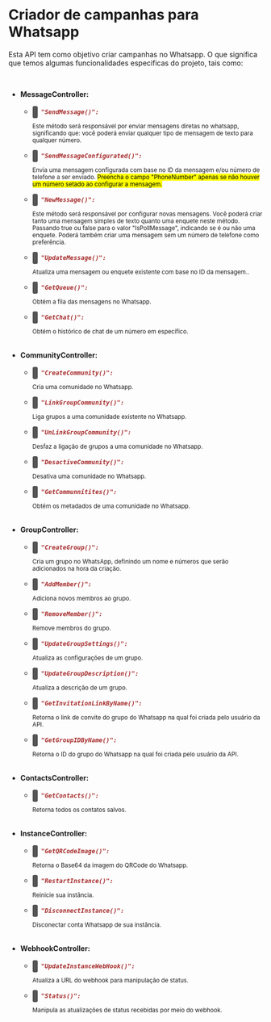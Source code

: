 <style>
    http-method
    {
      color: #fff;
      padding: 5px;
      border-radius: 3px;
    }

    http-method.post
    
    {
      background-color: #49cc90;/* Verde para POST */
    }

    http-method.get
    {
      background-color: #61affe; /* Azul para GET */
    }

    http-method.delete
    {
      background-color: #f55249; /* Vermelho para DELETE */
    }
    
    http-method.put
    {
      background-color: #f39c12; /* Amarelo para PUT */
    }

    http-method:not(.post):not(.get):not(.delete):not(.put)
    {
      background-color: #555;
    }
</style>

<h1>Criador de campanhas para Whatsapp</h1>

<p>Esta API tem como objetivo criar campanhas no Whatsapp. O que significa que temos algumas funcionalidades especificas do projeto, tais como:</p> <br>

<ul>
  <li>
    <strong><b>MessageController:</b></strong>
    <br><br>
    <ul>
      <li>
        <code><http-method method="POST"></http-method><i><b style="color: brown"> "SendMessage()":</b></i></code>
        <p><small>Este método será responsável por enviar mensagens diretas no whatsapp, significando que: você poderá enviar qualquer tipo de mensagem de texto para qualquer número.</small></p>
      </li>
      <li>
        <code><http-method method="POST"></http-method><i><b style="color: brown"> "SendMessageConfigurated()":</b></i></code>
        <p><small>Envia uma mensagem configurada com base no ID da mensagem e/ou número de telefone a ser enviado. <mark>Preencha o campo "PhoneNumber" apenas se não houver um número setado ao configurar a mensagem.</mark></small></p>
      </li>
      <li>
        <code><http-method method="POST"></http-method><i><b style="color: brown"> "NewMessage()":</b></i></code>
        <p><small>Este método será responsável por configurar novas mensagens. Você poderá criar tanto uma mensagem simples de texto quanto uma enquete neste método. Passando true ou false para o valor "IsPollMessage", indicando se é ou não uma enquete. Poderá também criar uma mensagem sem um número de telefone como preferência.</small></p>
      </li>
      <li>
        <code><http-method method="PUT"></http-method><i><b style="color: brown"> "UpdateMessage()":</b></i></code>
        <p><small>Atualiza uma mensagem ou enquete existente com base no ID da mensagem..</small></p>
      </li>
      <li>
        <code><http-method method="GET"></http-method><i><b style="color: brown"> "GetQueue()":</b></i></code>
        <p><small>Obtém a fila das mensagens no Whatsapp.</small></p>
      </li>
      <li>
        <code><http-method method="POST"></http-method><i><b style="color: brown"> "GetChat()":</b></i></code>
        <p><small>Obtém o histórico de chat de um número em específico.</small></p>
      </li>
    </ul>    
  </li>
  
  <br>
  
  <li>
    <strong><b>CommunityController:</b></strong>
    <br><br>
    <ul>
      <li>
        <code><http-method method="POST"></http-method><i><b style="color: brown"> "CreateCommunity()":</b></i></code>
        <p><small>Cria uma comunidade no Whatsapp.</small></p>
      </li>
      <li>
        <code><http-method method="POST"></http-method><i><b style="color: brown"> "LinkGroupCommunity()":</b></i></code>
        <p><small>Liga grupos a uma comunidade existente no Whatsapp.</small></p>
      </li>
      <li>
        <code><http-method method="POST"></http-method><i><b style="color: brown"> "UnLinkGroupCommunity()":</b></i></code>
        <p><small>Desfaz a ligação de grupos a uma comunidade no Whatsapp.</small></p>
      </li>
      <li>
        <code><http-method method="DELETE"></http-method><i><b style="color: brown"> "DesactiveCommunity()":</b></i></code>
        <p><small>Desativa uma comunidade no Whatsapp.</small></p>
      </li>
      <li>
        <code><http-method method="GET"></http-method><i><b style="color: brown"> "GetCommunnitites()":</b></i></code>
        <p><small>Obtém os metadados de uma comunidade no Whatsapp.</small></p>
      </li>
    </ul>    
  </li>
  
  <br>
  
  <li>
    <strong><b>GroupController:</b></strong>
    <br><br>
    <ul>
      <li>
        <code><http-method method="POST"></http-method><i><b style="color: brown"> "CreateGroup()":</b></i></code>
        <p><small>Cria um grupo no WhatsApp, definindo um nome e números que serão adicionados na hora da criação.</small></p>
      </li>
      <li>
        <code><http-method method="POST"></http-method><i><b style="color: brown"> "AddMember()":</b></i></code>
        <p><small>Adiciona novos membros ao grupo.</small></p>
      </li>
      <li>
        <code><http-method method="POST"></http-method><i><b style="color: brown"> "RemoveMember()":</b></i></code>
        <p><small>Remove membros do grupo.</small></p>
      </li>
      <li>
        <code><http-method method="POST"></http-method><i><b style="color: brown"> "UpdateGroupSettings()":</b></i></code>
        <p><small>Atualiza as configurações de um grupo.</small></p>
      </li>
      <li>
        <code><http-method method="GET"></http-method><i><b style="color: brown"> "UpdateGroupDescription()":</b></i></code>
        <p><small>Atualiza a descrição de um grupo.</small></p>
      </li>
      <li>
        <code><http-method method="GET"></http-method><i><b style="color: brown"> "GetInvitationLinkByName()":</b></i></code>
        <p><small>Retorna o link de convite do grupo do Whatsapp na qual foi criada pelo usuário da API.</small></p>
      </li>
      <li>
        <code><http-method method="GET"></http-method><i><b style="color: brown"> "GetGroupIDByName()":</b></i></code>
        <p><small>Retorna o ID do grupo do Whatsapp na qual foi criada pelo usuário da API.</small></p>
      </li>
    </ul>    
  </li>
  
  <br>
  
  <li>
    <strong><b>ContactsController:</b></strong>
    <br><br>
    <ul>
      <li>
        <code><http-method method="GET"></http-method><i><b style="color: brown"> "GetContacts()":</b></i></code>
        <p><small>Retorna todos os contatos salvos.</small></p>
      </li>
    </ul>    
  </li>
  
  <br>
  
  <li>
    <strong><b>InstanceController:</b></strong>
    <br><br>
    <ul>
      <li>
        <code><http-method method="GET"></http-method><i><b style="color: brown"> "GetQRCodeImage()":</b></i></code>
        <p><small>Retorna o Base64 da imagem do QRCode do Whatsapp.</small></p>
      </li>
      <li>
        <code><http-method method="GET"></http-method><i><b style="color: brown"> "RestartInstance()":</b></i></code>
        <p><small>Reinicie sua instância.</small></p>
      </li>
      <li>
        <code><http-method method="GET"></http-method><i><b style="color: brown"> "DisconnectInstance()":</b></i></code>
        <p><small>Disconectar conta Whatsapp de sua instância.</small></p>
      </li>
    </ul>    
  </li>
  
  <br>
  
  <li>
    <strong><b>WebhookController:</b></strong>
    <br><br>
    <ul>
      <li>
        <code><http-method method="PUT"></http-method><i><b style="color: brown"> "UpdateInstanceWebHook()":</b></i></code>
        <p><small>Atualiza a URL do webhook para manipulação de status.</small></p>
      </li>
      <li>
        <code><http-method method="POST"></http-method><i><b style="color: brown"> "Status()":</b></i></code>
        <p><small>Manipula as atualizações de status recebidas por meio do webhook.</small></p>
      </li>
    </ul>    
  </li>
</ul>

<script>
    customElements.define('http-method', class extends HTMLElement
    {
      constructor()
      {
        super();
        const shadow = this.attachShadow({ mode: 'open' });

        this.classList.add(this.getAttribute('method'));

        shadow.textContent = this.getAttribute('method');
      }
    });
</script>
